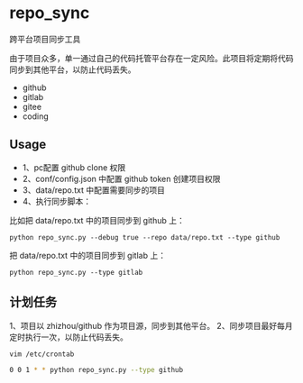 # repo_sync

跨平台项目同步工具

由于项目众多，单一通过自己的代码托管平台存在一定风险。此项目将定期将代码同步到其他平台，以防止代码丢失。

* github
* gitlab
* gitee
* coding

## Usage

* 1、pc配置 github clone 权限
* 2、conf/config.json 中配置 github token 创建项目权限
* 3、data/repo.txt 中配置需要同步的项目
* 4、执行同步脚本：

比如把 data/repo.txt 中的项目同步到 github 上：
```
python repo_sync.py --debug true --repo data/repo.txt --type github
```

把 data/repo.txt 中的项目同步到 gitlab 上：
```
python repo_sync.py --type gitlab
```

## 计划任务

1、项目以 zhizhou/github 作为项目源，同步到其他平台。
2、同步项目最好每月定时执行一次，以防止代码丢失。

```bash
vim /etc/crontab

0 0 1 * * python repo_sync.py --type github
```
